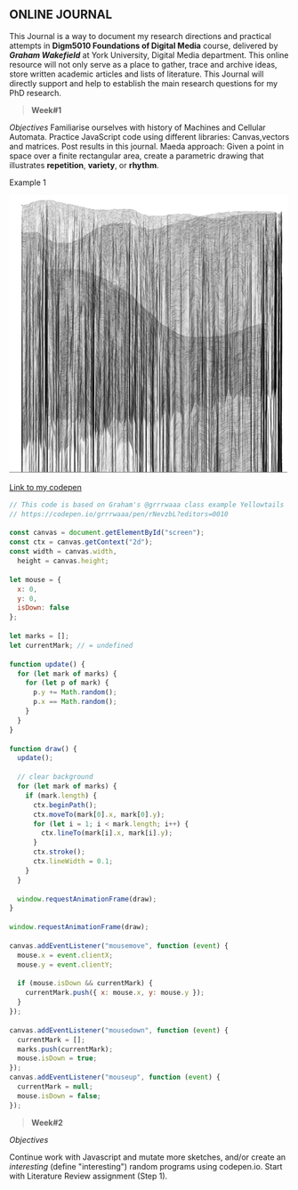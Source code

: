 ## ONLINE JOURNAL

This Journal is a way to document my research directions and practical attempts in **Digm5010 Foundations of Digital Media** course, delivered by ***Graham Wakefield*** at York University, Digital Media department. This online resource will not only serve as a place to gather, trace and archive ideas, store written academic articles and lists of literature. This Journal will directly support and help to establish the main research questions for my PhD research.


> **Week#1**

*Objectives*
Familiarise ourselves with history of Machines and Cellular Automata. Practice JavaScript code using different libraries: Canvas,vectors and matrices. Post results in this journal. Maeda approach: Given a point in space over a finite rectangular area, create a parametric drawing that illustrates **repetition**, **variety**, or **rhythm**.

Example 1

![Raining Canvas](https://raw.githubusercontent.com/ilzebriede/digm5010/gh-pages/images/Raining_canvas.png)

[Link to my codepen](https://codepen.io/Ka-Vi/pen/OJNwBRw)

```Javascript
// This code is based on Graham's @grrrwaaa class example Yellowtails
// https://codepen.io/grrrwaaa/pen/rNevzbL?editors=0010

const canvas = document.getElementById("screen");
const ctx = canvas.getContext("2d");
const width = canvas.width,
  height = canvas.height;

let mouse = {
  x: 0,
  y: 0,
  isDown: false
};

let marks = [];
let currentMark; // = undefined

function update() {
  for (let mark of marks) {
    for (let p of mark) {
      p.y += Math.random();
      p.x == Math.random();
    }
  }
}

function draw() {
  update();

  // clear background
  for (let mark of marks) {
    if (mark.length) {
      ctx.beginPath();
      ctx.moveTo(mark[0].x, mark[0].y);
      for (let i = 1; i < mark.length; i++) {
        ctx.lineTo(mark[i].x, mark[i].y);
      }
      ctx.stroke();
      ctx.lineWidth = 0.1;
    }
  }

  window.requestAnimationFrame(draw);
}

window.requestAnimationFrame(draw);

canvas.addEventListener("mousemove", function (event) {
  mouse.x = event.clientX;
  mouse.y = event.clientY;

  if (mouse.isDown && currentMark) {
    currentMark.push({ x: mouse.x, y: mouse.y });
  }
});

canvas.addEventListener("mousedown", function (event) {
  currentMark = [];
  marks.push(currentMark);
  mouse.isDown = true;
});
canvas.addEventListener("mouseup", function (event) {
  currentMark = null;
  mouse.isDown = false;
});
```

> **Week#2**

*Objectives*

Continue work with Javascript and mutate more sketches, and/or create an *interesting* (define "interesting") random programs using codepen.io. Start with Literature Review assignment (Step 1).




